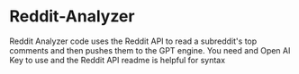 # Reddit-Analyzer
Reddit Analyzer
code uses the Reddit API to read a subreddit's top comments and then pushes them to the GPT engine. You need and Open AI Key to use and the Reddit API readme is helpful for syntax
